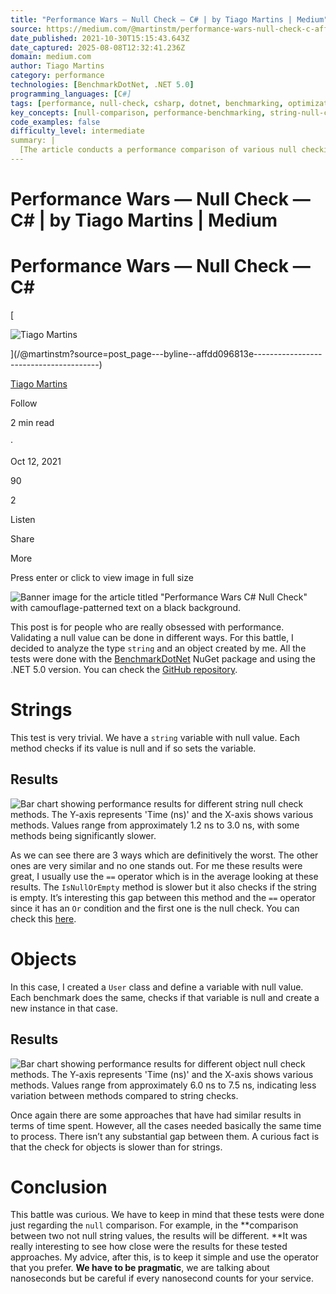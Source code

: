 ```yaml
---
title: "Performance Wars — Null Check — C# | by Tiago Martins | Medium"
source: https://medium.com/@martinstm/performance-wars-null-check-c-affdd096813e
date_published: 2021-10-30T15:15:43.643Z
date_captured: 2025-08-08T12:32:41.236Z
domain: medium.com
author: Tiago Martins
category: performance
technologies: [BenchmarkDotNet, .NET 5.0]
programming_languages: [C#]
tags: [performance, null-check, csharp, dotnet, benchmarking, optimization, string, object, micro-optimization]
key_concepts: [null-comparison, performance-benchmarking, string-null-check, object-null-check, micro-optimization, nanosecond-performance, pragmatic-programming]
code_examples: false
difficulty_level: intermediate
summary: |
  [The article conducts a performance comparison of various null checking methods in C# for both string and custom object types. Utilizing BenchmarkDotNet with .NET 5.0, it analyzes the execution time in nanoseconds for different approaches. The results indicate that while `string.IsNullOrEmpty` is slightly slower due to additional empty string checks, most other null check methods for strings and objects show negligible performance differences. The author concludes that for most applications, the choice of null check method has minimal impact on performance, advocating for simplicity and developer preference over micro-optimizations unless nanosecond-level precision is absolutely critical.]
---
```

# Performance Wars — Null Check — C# | by Tiago Martins | Medium

# Performance Wars — Null Check — C#

[

![Tiago Martins](https://miro.medium.com/v2/resize:fill:64:64/1*4mcEu2ft0SfxzXI-GWA56Q.jpeg)

](/@martinstm?source=post_page---byline--affdd096813e---------------------------------------)

[Tiago Martins](/@martinstm?source=post_page---byline--affdd096813e---------------------------------------)

Follow

2 min read

·

Oct 12, 2021

90

2

Listen

Share

More

Press enter or click to view image in full size

![Banner image for the article titled "Performance Wars C# Null Check" with camouflage-patterned text on a black background.](https://miro.medium.com/v2/resize:fit:700/1*NSGHtgci_rGKXPhW_9VdAw.png)

This post is for people who are really obsessed with performance. Validating a null value can be done in different ways. For this battle, I decided to analyze the type `string` and an object created by me.
All the tests were done with the [BenchmarkDotNet](https://www.nuget.org/packages/BenchmarkDotNet/) NuGet package and using the .NET 5.0 version. You can check the [GitHub repository](https://github.com/martinstm/benchmarks).

# Strings

This test is very trivial. We have a `string` variable with null value. Each method checks if its value is null and if so sets the variable.

## Results

![Bar chart showing performance results for different string null check methods. The Y-axis represents 'Time (ns)' and the X-axis shows various methods. Values range from approximately 1.2 ns to 3.0 ns, with some methods being significantly slower.](https://miro.medium.com/v2/resize:fit:504/1*AnPWU90VTJhVMiXEozJ6JQ.png)

As we can see there are 3 ways which are definitively the worst. The other ones are very similar and no one stands out. For me these results were great, I usually use the `==` operator which is in the average looking at these results.
The `IsNullOrEmpty` method is slower but it also checks if the string is empty. It’s interesting this gap between this method and the `==` operator since it has an `Or` condition and the first one is the null check. You can check this [here](https://github.com/microsoft/referencesource/blob/master/mscorlib/system/string.cs#LC793).

# Objects

In this case, I created a `User` class and define a variable with null value. Each benchmark does the same, checks if that variable is null and create a new instance in that case.

## Results

![Bar chart showing performance results for different object null check methods. The Y-axis represents 'Time (ns)' and the X-axis shows various methods. Values range from approximately 6.0 ns to 7.5 ns, indicating less variation between methods compared to string checks.](https://miro.medium.com/v2/resize:fit:508/1*JVESDLtZCf8HVm6QUjz9XA.png)

Once again there are some approaches that have had similar results in terms of time spent. However, all the cases needed basically the same time to process. There isn’t any substantial gap between them. A curious fact is that the check for objects is slower than for strings.

# Conclusion

This battle was curious. We have to keep in mind that these tests were done just regarding the `null` comparison. For example, in the **comparison between two not null string values, the results will be different.
**It was really interesting to see how close were the results for these tested approaches.
My advice, after this, is to keep it simple and use the operator that you prefer. **We have to be pragmatic**, we are talking about nanoseconds but be careful if every nanosecond counts for your service.